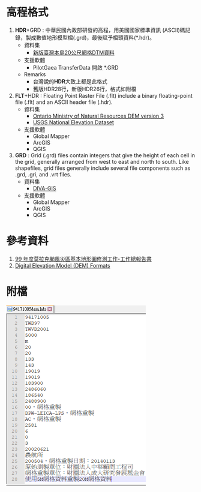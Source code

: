 # 高程格式

1. **HDR**+GRD : 中華民國內政部研發的高程，用美國國家標準資訊 (ASCII)碼記錄，製成數值地形模型檔(.grd)，最後賦予檔頭資料(*.hdr)。
    + 資料集
      + [新版臺灣本島20公尺網格DTM資料](https://data.moi.gov.tw/MoiOD/Data/DataDetail.aspx?oid=8600CF99-A6EF-4335-947D-D26C9992EDD1)
    + 支援軟體
      + PilotGaea TransferData 開啟 *.GRD
    + Remarks
      + 台灣說的**HDR**大致上都是此格式
      + 舊版HDR28行，新版HDR26行，格式如附檔     
1. **FLT**+HDR : Floating Point Raster File (.flt) include a binary floating-point file (.flt) and an ASCII header file (.hdr).
    + 資料集
      + [Ontario Ministry of Natural Resources DEM version 3](https://library.carleton.ca/find/gis/geospatial-data/provincial-digital-elevation-model-version-3)
      + [USGS National Elevation Dataset](https://lta.cr.usgs.gov/NED)
    + 支援軟體
      + Global Mapper
      + ArcGIS
      + QGIS   
3. **GRD** : Grid (.grd) files contain integers that give the height of each cell in the grid, generally arranged from west to east and north to south. Like shapefiles, grid files generally include several file components such as .grd, .gri, and .vrt files.
    + 資料集
      + [DIVA-GIS](http://www.diva-gis.org/)
    + 支援軟體
      + Global Mapper
      + ArcGIS
      + QGIS

# 參考資料
  1. [99 年度莫拉克颱風災區基本地形圖修測工作-工作總報告書](https://www.nlsc.gov.tw/uploadfile/5942500.pdf])
  1. [Digital Elevation Model (DEM) Formats](https://library.carleton.ca/help/dem-formats)


# 附檔
![](hdr28.png)
